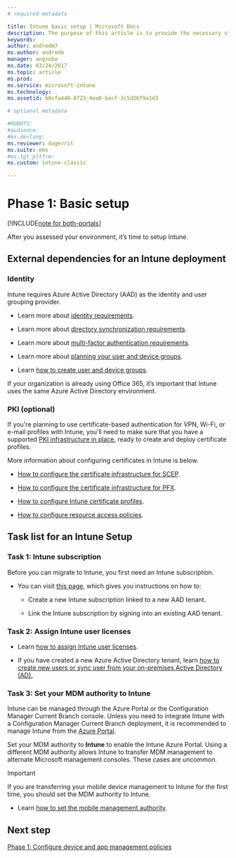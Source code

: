```yaml
---
# required metadata

title: Intune basic setup | Microsoft Docs
description: The purpose of this article is to provide the necessary steps to set up Microsoft Intune.
keywords:
author: andredm7
ms.author: andredm
manager: angrobe
ms.date: 03/24/2017
ms.topic: article
ms.prod:
ms.service: microsoft-intune
ms.technology:
ms.assetid: 60cfa440-0723-4ea0-bacf-3c5d26f9a1d3

# optional metadata

#ROBOTS:
#audience:
#ms.devlang:
ms.reviewer: dagerrit
ms.suite: ems
#ms.tgt_pltfrm:
ms.custom: intune-classic

---
```


# Phase 1: Basic setup

[!INCLUDE[note for both-portals](../includes/note-for-both-portals.md)]

After you assessed your environment, it’s time to setup Intune.

## External dependencies for an Intune deployment

### Identity

Intune requires Azure Active Directory (AAD) as the identity and user grouping provider.

-   Learn more about [identity requirements](https://docs.microsoft.com/active-directory/active-directory-hybrid-identity-design-considerations-overview#design-considerations-overview).

-   Learn more about [directory synchronization requirements](https://docs.microsoft.com/active-directory/active-directory-hybrid-identity-design-considerations-directory-sync-requirements).

-   Learn more about [multi-factor authentication requirements](https://docs.microsoft.com/active-directory/active-directory-hybrid-identity-design-considerations-multifactor-auth-requirements).

-   Learn more about [planning your user and device groups](/intune-classic/deploy-use/plan-your-user-and-device-groups).

-   Learn [how to create user and device groups](/intune-classic/deploy-use/use-groups-to-manage-users-and-devices-with-microsoft-intune).

If your organization is already using Office 365, it’s important that Intune uses the same Azure Active Directory environment.

### PKI (optional)

If you're planning to use certificate-based authentication for VPN, Wi-Fi, or e-mail profiles with Intune, you’ll need to make sure that you have a supported [PKI infrastructure in place](/intune-classic/deploy-use/secure-resource-access-with-certificate-profiles), ready to create and deploy certificate profiles.

More information about configuring certificates in Intune is below.

-   [How to configure the certificate infrastructure for SCEP](/intune-classic/deploy-use/configure-certificate-infrastructure-for-scep).

-   [How to configure the certificate infrastructure for PFX](/intune-classic/deploy-use/configure-certificate-infrastructure-for-pfx).

-   [How to configure Intune certificate profiles](/intune-classic/deploy-use/configure-intune-certificate-profiles).

-   [How to configure resource access policies](/intune-classic/deploy-use/enable-access-to-company-resources-with-microsoft-intune).

## Task list for an Intune Setup

### Task 1: Intune subscription

Before you can migrate to Intune, you first need an Intune subscription.

-   You can visit [this page](https://portal.office.com/Signup/Signup.aspx?OfferId=40BE278A-DFD1-470a-9EF7-9F2596EA7FF9&dl=INTUNE_A&ali=1#0), which gives you instructions on how to:

    -   Create a new Intune subscription linked to a new AAD tenant.

    -   Link the Intune subscription by signing into an existing AAD tenant.

### Task 2: Assign Intune user licenses

-   Learn [how to assign Intune user licenses](/intune-classic/get-started/start-with-a-paid-subscription-to-microsoft-intune-step-4).

-   If you have created a new Azure Active Directory tenant, learn [how to create new users or sync user from your on-premises Active Directory (AD).](https://docs.microsoft.com/azure/active-directory/connect/active-directory-aadconnect)

### Task 3: Set your MDM authority to Intune

Intune can be managed through the Azure Portal or the Configuration Manager Current Branch console. Unless you need to integrate Intune with a Configuration Manager Current Branch deployment, it is recommended to manage Intune from the [Azure Portal](https://portal.azure.com).

Set your MDM authority to **Intune** to enable the Intune Azure Portal. Using a different MDM authority allows Intune to transfer MDM management to alternate Microsoft management consoles. These cases are uncommon.

> [!IMPORTANT]
> If you are transferring your mobile device management to Intune for the first time, you should set the MDM authority to Intune.

-   Learn [how to set the mobile management authority](/intune-classic/deploy-use/prerequisites-for-enrollment#step-2-set-mdm-authority).

## Next step

[Phase 1: Configure device and app management policies](/intune-classic/plan-design/migration-phase1-configure-device-and-app-management-policies)
